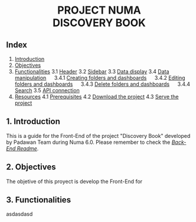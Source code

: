 <div align="center">
<h1> PROJECT NUMA <br>
DISCOVERY BOOK</h1>
</div>

## Index
1. [Introduction](#introduction)
2. [Objectives](#objectives)
3. [Functionalities](#functionalities)
        3.1 [Header](#header)
        3.2 [Sidebar](#sidebar)
        3.3 [Data display](#data)
        3.4 [Data manipulation](#manipulation)
        &emsp; 3.4.1 [Creating folders and dashboards](#create)
        &emsp; 3.4.2 [Editing folders and dashboards](#edit)
        &emsp; 3.4.3 [Delete folders and dashboards](#delete)
        &emsp; 3.4.4 [Search](#search)
        3.5 [API connection](#api)
4. [Resources](#resources)
        4.1 [Prerequisites](#prerequisites)
        4.2 [Download the project](#download)
        4.3 [Serve the project](#serve)


<a name="introduction"></a>
## **1. Introduction**
This is a guide for the Front-End of the project "Discovery Book" developed by Padawan Team during Numa 6.0. Please remember to check the [*Back-End Readme*](https://www.google.es).

<a name="objectives"></a>
## **2. Objectives**
The objetive of this proyect is develop the Front-End for 

<a name="funcs"></a>
## **3. Functionalities**
asdasdasd


<a name=""></a>
<a name=""></a>
<a name=""></a>
<a name=""></a>
<a name=""></a>
<a name=""></a>
<a name=""></a>


